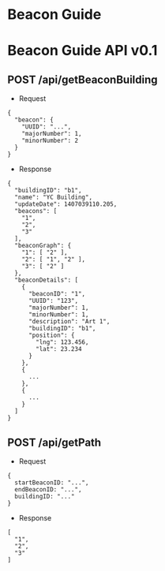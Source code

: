 Beacon Guide
============

# Beacon Guide API v0.1

## POST /api/getBeaconBuilding
- Request

```
{
  "beacon": {
    "UUID": "...",
    "majorNumber": 1,
    "minorNumber": 2
  }
}
```

- Response

```
{
  "buildingID": "b1",
  "name": "YC Building",
  "updateDate": 1407039110.205,
  "beacons": [
    "1",
    "2",
    "3"
  ],
  "beaconGraph": {
    "1": [ "2" ],
    "2": [ "1", "2" ],
    "3": [ "2" ]
  },
  "beaconDetails": [
    {
      "beaconID": "1",
      "UUID": "123",
      "majorNumber": 1,
      "minorNumber": 1,
      "description": "Art 1",
      "buildingID": "b1",
      "position": {
        "lng": 123.456,
        "lat": 23.234
      }
    },
    {
      ...
    },
    {
      ...
    }
  ]
}
```

## POST /api/getPath
- Request

```
{
  startBeaconID: "...",
  endBeaconID: "...",
  buildingID: "..."
}
```

- Response 

```
[
  "1",
  "2",
  "3"
]
```
